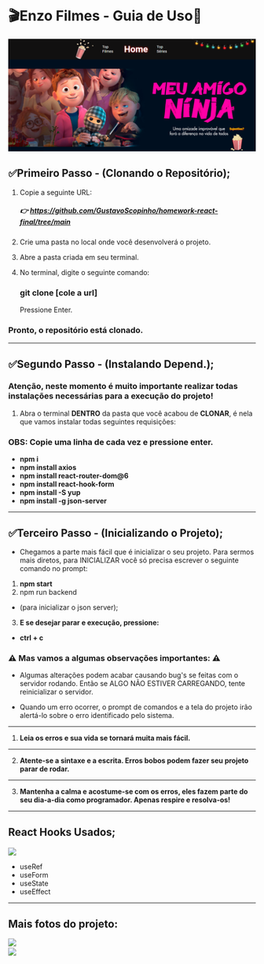 # **🎬Enzo Filmes - Guia de Uso📕**
![](https://github.com/onlyxdev/images-read/blob/main/Capa%20readme.PNG?raw=true)

## ✅**Primeiro Passo - (Clonando o Repositório);**

1. Copie a seguinte URL:
    ##### 👉 https://github.com/GustavoScopinho/homework-react-final/tree/main

2. Crie uma pasta no local onde você desenvolverá o projeto.

3. Abre a pasta criada em seu terminal.

4. No terminal, digite o seguinte comando:
    ### git clone [cole a url]
    Pressione Enter.

### Pronto, o repositório está clonado.

<hr>

## ✅**Segundo Passo - (Instalando Depend.);**

### Atenção, neste momento é muito importante realizar todas instalações necessárias para a execução do projeto!

1. Abra o terminal **DENTRO** da pasta que você acabou de **CLONAR**, é nela que vamos instalar todas seguintes requisições:

### OBS: Copie uma linha de cada vez e pressione enter.

- **npm i**
- **npm install axios**
- **npm install react-router-dom@6**
- **npm install react-hook-form**
- **npm install -S yup**
- **npm install -g json-server**

<hr>

## ✅**Terceiro Passo - (Inicializando o Projeto);**

- Chegamos a parte mais fácil que é inicializar o seu projeto. Para sermos mais diretos, para INICIALIZAR você só precisa escrever o seguinte comando no prompt: 
1. **npm start**
2. npm run backend 
- (para inicializar o json server);

3. **E se desejar parar e execução, pressione:**
- **ctrl + c**

### ⚠️ **Mas vamos a algumas observações importantes:** ⚠️
- Algumas alterações podem acabar causando bug's se feitas com o servidor rodando. Então se ALGO NÃO ESTIVER CARREGANDO, tente reinicializar o servidor.

- Quando um erro ocorrer, o prompt de comandos e a tela do projeto irão alertá-lo sobre o erro identificado pelo sistema. 
<hr>

1. **Leia os erros e sua vida se tornará muita mais fácil.**
<hr>

2. **Atente-se a sintaxe e a escrita. Erros bobos podem fazer seu projeto parar de rodar.**
<hr>

3. **Mantenha a calma e acostume-se com os erros, eles fazem parte do seu dia-a-dia como programador. Apenas respire e resolva-os!** 

<hr>

## **React Hooks Usados;**

<img height='100px' align='center' background='#61DAFB' src='https://raw.githubusercontent.com/gist/onlyxdev/4b2053f2934320e75908f1d3737ac2e6/raw/b4ccd7e7be298c80532e2799480629c69958c640/react-lg.svg'><img/>

- useRef
- useForm
- useState
- useEffect

<hr>

## Mais fotos do projeto:
<img src="https://i.imgur.com/YsQsBZr.png">
<br>
<img src="https://i.imgur.com/thUP21Q.png">
